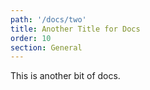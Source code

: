 ```yaml
---
path: '/docs/two'
title: Another Title for Docs
order: 10
section: General
---
```


This is another bit of docs.
